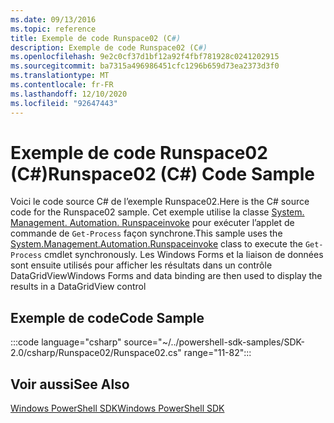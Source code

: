 ```yaml
---
ms.date: 09/13/2016
ms.topic: reference
title: Exemple de code Runspace02 (C#)
description: Exemple de code Runspace02 (C#)
ms.openlocfilehash: 9e2c0cf37d1bf12a92f4fbf781928c0241202915
ms.sourcegitcommit: ba7315a496986451cfc1296b659d73ea2373d3f0
ms.translationtype: MT
ms.contentlocale: fr-FR
ms.lasthandoff: 12/10/2020
ms.locfileid: "92647443"
---
```

# <a name="runspace02-c-code-sample"></a><span data-ttu-id="3d191-103">Exemple de code Runspace02 (C#)</span><span class="sxs-lookup"><span data-stu-id="3d191-103">Runspace02 (C#) Code Sample</span></span>

<span data-ttu-id="3d191-104">Voici le code source C# de l’exemple Runspace02.</span><span class="sxs-lookup"><span data-stu-id="3d191-104">Here is the C# source code for the Runspace02 sample.</span></span> <span data-ttu-id="3d191-105">Cet exemple utilise la classe [System. Management. Automation. Runspaceinvoke](/dotnet/api/System.Management.Automation.RunspaceInvoke) pour exécuter l’applet de commande de `Get-Process` façon synchrone.</span><span class="sxs-lookup"><span data-stu-id="3d191-105">This sample uses the [System.Management.Automation.Runspaceinvoke](/dotnet/api/System.Management.Automation.RunspaceInvoke) class to execute the `Get-Process` cmdlet synchronously.</span></span> <span data-ttu-id="3d191-106">Les Windows Forms et la liaison de données sont ensuite utilisés pour afficher les résultats dans un contrôle DataGridView</span><span class="sxs-lookup"><span data-stu-id="3d191-106">Windows Forms and data binding are then used to display the results in a DataGridView control</span></span>

## <a name="code-sample"></a><span data-ttu-id="3d191-107">Exemple de code</span><span class="sxs-lookup"><span data-stu-id="3d191-107">Code Sample</span></span>

:::code language="csharp" source="~/../powershell-sdk-samples/SDK-2.0/csharp/Runspace02/Runspace02.cs" range="11-82":::

## <a name="see-also"></a><span data-ttu-id="3d191-108">Voir aussi</span><span class="sxs-lookup"><span data-stu-id="3d191-108">See Also</span></span>

[<span data-ttu-id="3d191-109">Windows PowerShell SDK</span><span class="sxs-lookup"><span data-stu-id="3d191-109">Windows PowerShell SDK</span></span>](../windows-powershell-reference.md)
